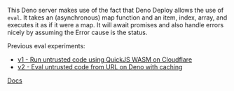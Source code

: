 This Deno server makes use of the fact that Deno Deploy allows the use of `eval`. It takes an (asynchronous) map function and an item, index, array, and executes it as if it were a map. It will await promises and also handle errors nicely by assuming the Error cause is the status.

Previous eval experiments:

- [v1 - Run untrusted code using QuickJS WASM on Cloudflare](https://github.com/codefromanywhere/evaloncloud-v1)
- [v2 - Eval untrusted code from URL on Deno with caching](https://github.com/codefromanywhere/evaloncloud-v2)

[Docs](https://codefromanywhere_evaloncloud.githuq.com/index.html)

